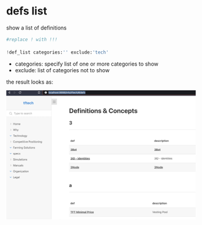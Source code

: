 
# defs list

show a list of definitions

```python
#replace ! with !!!

!def_list categories:'' exclude:'tech'

``` 

- categories: specify list of one or more categories to show
- exclude: list of categories not to show

the result looks as:

![](img/defs_list_.jpg)